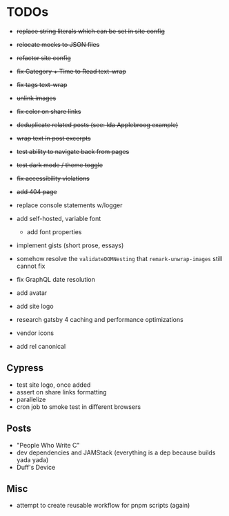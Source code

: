 # TODOs

- ~~replace string literals which can be set in site config~~
- ~~relocate mocks to JSON files~~
- ~~refactor site config~~
- ~~fix Category + Time to Read text-wrap~~
- ~~fix tags text-wrap~~
- ~~unlink images~~
- ~~fix color on share links~~
- ~~deduplicate related posts (see: Ida Applebroog example)~~
- ~~wrap text in post excerpts~~
- ~~test ability to navigate back from pages~~
- ~~test dark mode / theme toggle~~
- ~~fix accessibility violations~~
- ~~add 404 page~~ <!-- I'd rather redirect at the server -->

- replace console statements w/logger
- add self-hosted, variable font
  - add font properties
- implement gists (short prose, essays)
- somehow resolve the `validateDOMNesting` that `remark-unwrap-images` still cannot fix
- fix GraphQL date resolution
- add avatar
- add site logo
- research gatsby 4 caching and performance optimizations
- vendor icons
- add rel canonical

## Cypress

- test site logo, once added
- assert on share links formatting
- parallelize
- cron job to smoke test in different browsers

## Posts

- "People Who Write C"
- dev dependencies and JAMStack (everything is a dep because builds yada yada)
- Duff's Device

## Misc

- attempt to create reusable workflow for pnpm scripts (again)
